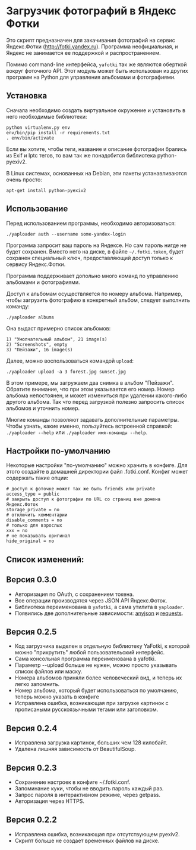 Загрузчик фотографий в Яндекс Фотки
===================================

Это скрипт предназначен для закачивания фотографий на сервис
Яндекс.Фотки (http://fotki.yandex.ru). Программа неофициальная,
и Яндекс не занимается ее поддержкой и распространением.

Помимо command-line интерфейса, `yafotki` так же являются оберткой
вокруг фоточного API. Этот модуль может быть использован из других
программ на Python для управления альбомами и фотографиями.


Установка
---------

Сначала необходимо создать виртуальное окружение и установить в него
необходимые библиотеки:

    python virtualenv.py env
    env/bin/pip install -r requirements.txt
    . env/bin/activate

Если вы хотите, чтобы теги, название и описание фотографии
брались из Exif и Iptc тегов, то вам так же понадобится
библиотека python-pyexiv2.

В Linux системах, основанных на Debian, эти пакеты устанавливаются
очень просто:

    apt-get install python-pyexiv2


Использование
-------------

Перед использованием программы, необходимо авторизоваться:

    ./yaploader auth --username some-yandex-login

Программа запросит ваш пароль на Яндексе. Но сам пароль нигде
не будет сохранен. Вместо него на диске, в файле `~/.fotki.token`,
будет сохранен специальный ключ, предоставляющий доступ только
к сервису Яндекс.Фотки.

Программа поддерживает допольно много команд по управлению альбомами
и фотографиями.

Доступ к альбомам осуществляется по номеру альбома. Например, чтобы
загрузить фотографию в конкретный альбом, следует выполнить команду:

    ./yaploader albums

Она выдаст примерно список альбомов:

    1) "Умолчательный альбом", 21 image(s)
    2) "Screenshots", empty
    3) "Пейзажи", 16 image(s)

Далее, можно воспользоваться командой `upload`:

    ./yaploader upload -a 3 forest.jpg sunset.jpg

В этом примере, мы загружаем два снимка в альбом "Пейзажи".
Обратите внимание, что при этом указывается его номер. Номер
альбома непостоянен, и может измениться при удалении какого-либо другого
альбома. Так что перед загрузкой полезно запросить список альбомов
и уточнить номер.

Многие команды позволяют задавать дополнительные параметры. Чтобы узнать,
какие именно, пользуйтесь встроенной справкой: `./yaploader --help` или
`./yaploader имя-команды --help`.


Настройки по-умолчанию
----------------------

Некоторые настройки "по-умолчанию" можно хранить в конфиге. Для этого
создайте в домашней директории файл .fotki.conf. Конфиг может содержать
такие опции:

    # доступ к фоточке может тах же быть friends или private
    access_type = public
    # закрыть доступ к фотографии по URL со страниц вне домена Яндекс.Фоток
    storage_private = no
    # отключить комментарии
    disable_comments = no
    # только для взрослых
    xxx = no
    # не показывать оригинал
    hide_original = no


Список изменений:
----------------

## Версия 0.3.0

  * Авторизация по OAuth, с сохранением токена.
  * Все операции производятся через JSON API Яндекс.Фоток.
  * Библиотека переименована в `yafotki`, а сама утилита в `yaploader`.
  * Появились две дополнительные зависимости: [anyjson](http://pypi.python.org/pypi/anyjson/)
    и [requests](http://pypi.python.org/pypi/requests/).

## Версия 0.2.5

  * Код загрузчика выделен в отдельную библиотеку YaFotki,
    к которой можно "прикрутить" любой пользовательский интерфейс.
  * Сама консольная программа переименована в yafotki.
  * Параметр --upload больше не нужен, можно просто указывать
    список файлов или маску.
  * Номера альбомов приняли более человеческий вид, и теперь их
    легко запомнить.
  * Номер альбома, который будет использоваться по умолчанию,
    теперь можно указать в конфиге
  * Исправлена ошибка, возникающая при загрузке картинок с прописаными
    русскоязычными тегами или заголовком.

## Версия 0.2.4

  * Исправлена загрузка картинок, больших чем 128 килобайт.
  * Удалена лишняя зависимость от BeautifulSoup.

## Версия 0.2.3

  * Сохранение настроек в конфиге ~/.fotki.conf.
  * Запоминание куки, чтобы не вводить пароль каждый раз.
  * Запрос пароля в интерактивном режиме, через getpass.
  * Авторизация через HTTPS.

## Версия 0.2.2

  * Исправлена ошибка, возникающая при отсутствующем pyexiv2.
  * Скрипт больше не создает временных файлов на диске.
